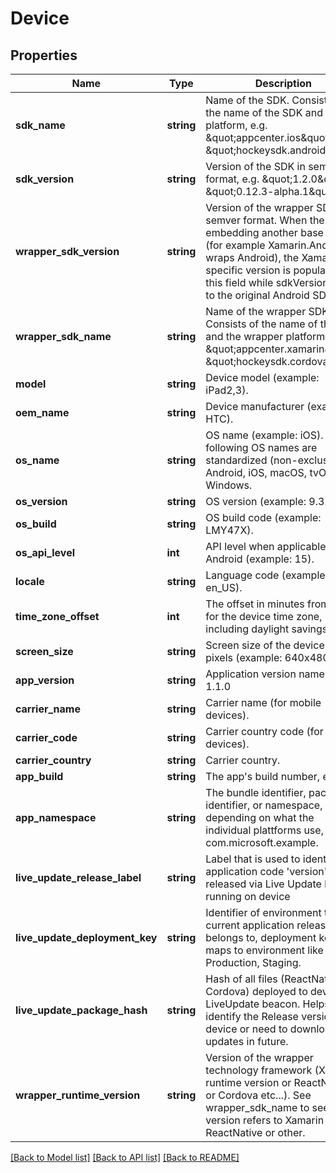 # Device

## Properties
Name | Type | Description | Notes
------------ | ------------- | ------------- | -------------
**sdk_name** | **string** | Name of the SDK. Consists of the name of the SDK and the platform, e.g. \&quot;appcenter.ios\&quot;, \&quot;hockeysdk.android\&quot;. | 
**sdk_version** | **string** | Version of the SDK in semver format, e.g. \&quot;1.2.0\&quot; or \&quot;0.12.3-alpha.1\&quot;. | 
**wrapper_sdk_version** | **string** | Version of the wrapper SDK in semver format. When the SDK is embedding another base SDK (for example Xamarin.Android wraps Android), the Xamarin specific version is populated into this field while sdkVersion refers to the original Android SDK. | [optional] 
**wrapper_sdk_name** | **string** | Name of the wrapper SDK. Consists of the name of the SDK and the wrapper platform, e.g. \&quot;appcenter.xamarin\&quot;, \&quot;hockeysdk.cordova\&quot;. | [optional] 
**model** | **string** | Device model (example: iPad2,3). | [optional] 
**oem_name** | **string** | Device manufacturer (example: HTC). | [optional] 
**os_name** | **string** | OS name (example: iOS). The following OS names are standardized (non-exclusive): Android, iOS, macOS, tvOS, Windows. | 
**os_version** | **string** | OS version (example: 9.3.0). | 
**os_build** | **string** | OS build code (example: LMY47X). | [optional] 
**os_api_level** | **int** | API level when applicable like in Android (example: 15). | [optional] 
**locale** | **string** | Language code (example: en_US). | 
**time_zone_offset** | **int** | The offset in minutes from UTC for the device time zone, including daylight savings time. | 
**screen_size** | **string** | Screen size of the device in pixels (example: 640x480). | [optional] 
**app_version** | **string** | Application version name, e.g. 1.1.0 | 
**carrier_name** | **string** | Carrier name (for mobile devices). | [optional] 
**carrier_code** | **string** | Carrier country code (for mobile devices). | [optional] 
**carrier_country** | **string** | Carrier country. | [optional] 
**app_build** | **string** | The app&#39;s build number, e.g. 42. | 
**app_namespace** | **string** | The bundle identifier, package identifier, or namespace, depending on what the individual plattforms use,  .e.g com.microsoft.example. | [optional] 
**live_update_release_label** | **string** | Label that is used to identify application code &#39;version&#39; released via Live Update beacon running on device | [optional] 
**live_update_deployment_key** | **string** | Identifier of environment that current application release belongs to, deployment key then maps to environment like Production, Staging. | [optional] 
**live_update_package_hash** | **string** | Hash of all files (ReactNative or Cordova) deployed to device via LiveUpdate beacon. Helps identify the Release version on device or need to download updates in future. | [optional] 
**wrapper_runtime_version** | **string** | Version of the wrapper technology framework (Xamarin runtime version or ReactNative or Cordova etc...). See wrapper_sdk_name to see if this version refers to Xamarin or ReactNative or other. | [optional] 

[[Back to Model list]](../README.md#documentation-for-models) [[Back to API list]](../README.md#documentation-for-api-endpoints) [[Back to README]](../README.md)


